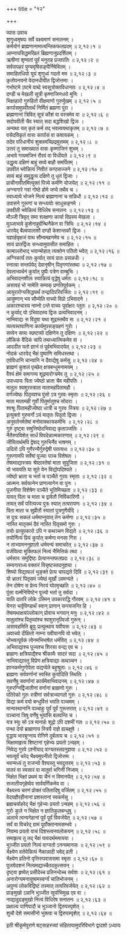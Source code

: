 +++
title = "१२"

+++

व्यास उवाच  
शृणुध्वमृषयः सर्वे वक्ष्यमाणं सनातनम् ।  
कर्मयोगं ब्राह्मणानामात्यन्तिकफलप्रदम् ॥ २,१२।१ ॥  
आम्नायसिद्धमखिलं ब्रिह्मणानुप्रदर्शितम् ।  
ऋषीणां शृण्वतां पूर्वं मनुराह प्रजापतिः ॥ २,१२।२ ॥  
सर्वपापहरं पुण्यमृषिसङ्घैर्निषेवितम् ।  
समाहितधियो यूयं शृणुध्वं गदतो मम ॥ २,१२।३ ॥  
कृतोपनयनो वेदानधीयीत द्विजोत्तमाः ।  
गर्भाष्टमे ऽष्टमे वाब्दे स्वसूत्रोक्तविधानतः ॥ २,१२।४ ॥  
दण्डी च मेखली सूत्री कृष्णाजिनधरो मुनिः ।  
भिक्षाहारो गुरुहितो वीक्षमाणो गुरुर्मुखम् ॥ २,१२।५ ॥  
कार्पासमुपवीतार्थं निर्मितं ब्रह्मणा पुरा ।  
ब्राह्मणानां त्रिवित् सूत्रं कौशं वा वस्त्रमेव वा ॥ २,१२।६ ॥  
सदोपवीती चैव स्यात् सदा बद्धशिखो द्विजः ।  
अन्यथा यत् कृतं कर्म तद् भवत्ययथाकृतम् ॥ २,१२।७ ॥  
वसेदविकृतं वासः कार्पासं वा कषायकम् ।  
तदेव परिधानीयं शुक्लमच्छिद्रमुत्तमम् ॥ २,१२।८ ॥  
उत्तरं तु समाख्यातं वासः कृष्णाजिनं शुभम् ।  
अभावे गव्यमजिनं रौरवं वा विधीयते ॥ २,१२।९ ॥  
उद्धृत्य दक्षिणं बाहुं सव्ये बाहौ समर्पितम् ।  
उपवीतं भवेन्नित्यं निवीतं कण्ठसज्जने ॥ २,१२।१० ॥  
सव्यं बाहुं समुद्धृत्य दक्षिणे तु धृतं द्विजाः ।  
प्राचीनावीतमित्युक्तं पित्र्ये कर्मणि योजयेत् ॥ २,१२।११ ॥  
अग्न्यगारे गवां गोष्ठे होमे जप्ये तथैव च ।  
स्वाध्याये भोजने नित्यं ब्राह्मणानां च सन्निधौ ॥ २,१२।१२ ॥  
उपासने गुरूणां च सन्ध्ययोः साधुसङ्गमे ।  
उपवीती भवेन्नित्यं विधिरेष सनातनः ॥ २,१२।१३ ॥  
मौञ्जी त्रिवृत् समा श्लक्षणा कार्या विप्रस्य मेखला ।  
मुञ्जाभावे कुशेनाहुर्ग्रन्थिनैकेन वा त्रिभिः ॥ २,१२।१४ ॥  
धारयेद् बैल्वपालाशौ दण्डौ केशान्तकौ द्विजः ।  
यज्ञार्हवृक्षजं वाथ सौम्यमव्रणमेव च ॥ २,१२।१५ ॥  
सायं प्रातर्द्विजः सन्ध्यामुपासीत समाहितः ।  
कामाल्लोभाद् भयान्मोहात् त्यक्तेन पतितो भवेत् ॥ २,१२।१६ ॥  
अग्निकार्यं ततः कुर्यात् सायं प्रातः प्रसन्नधीः ।  
स्नात्वा सन्तर्पयेद् देवानृषीन् पितृगणांस्तथा ॥ २,१२।१७ ॥  
देवताभ्यर्चनं कुर्यात् पुष्पैः पत्रेण वाम्बुभिः ।  
अभिवादनशीलः स्यान्नित्यं वृद्धेषु धर्मतः ॥ २,१२।१८ ॥  
असावहं भो नामेति सम्यक् प्रणतिपूर्वकम् ।  
आयुरारोग्यसिद्ध्यर्थं तन्द्रादिपरिवर्जितः ॥ २,१२।१९ ॥  
आयुष्णान् भव सौम्येति वाच्यो विप्रो ऽभिवादने ।  
अकारश्चास्य नाम्नो ऽन्ते वाच्यः पूर्वाक्षरः प्लुतः ॥ २,१२।२० ॥  
न कुर्याद् यो ऽभिवादस्य द्विजः प्रत्यभिवादनम् ।  
नाभिवाद्यः स विदुषा यथा शूद्रस्तथैव सः ॥ २,१२।२१ ॥  
व्यत्यस्तपाणिना कार्यमुपसङ्ग्रहणं गुरोः ।  
सव्येन सव्यः स्प्रष्टव्यो दक्षिणेन तु दक्षिणः ॥ २,१२।२२ ॥  
लौकिकं वैदिकं चापि तथाध्यात्मिकमेव वा ।  
आददीत यतो ज्ञानं तं पूर्वमभिवादयेत् ॥ २,१२।२३ ॥  
नोदकं धारयेद् भैक्षं पुष्पाणि समिधस्तथा ।  
एवंविधानि चान्यानि न दैवाद्येषु कर्मसु ॥ २,१२।२४ ॥  
ब्राह्मणं कुशलं पृच्छेत् क्षत्रबन्धुमनामयम् ।  
वैश्यं क्षेमं समागम्य शूद्रमारोग्यमेव तु ॥ २,१२।२५ ॥  
उपाध्यायः पिता ज्येष्ठो भ्राता चैव महीपतिः ।  
मातुलः श्वशुरस्त्राता मातामहपितामहौ ।  
वर्णज्येष्ठः पितृव्यश्च पुंसो ऽत्र गुरवः स्मृताः ॥ २,१२।२६ ॥  
माता मातामही गुर्वो पितुर्मातुश्च सोदराः ।  
श्वश्रूः पितामहीज्येष्ठा धात्री च गुरवः स्त्रियः ॥ २,१२।२७ ॥  
इत्युक्तो गुरुवर्गो ऽयं मातृतः पितृतो द्विजाः ।  
अनुवर्तनमेतेषां मनोवाक्कायकर्मभिः ॥ २,१२।२८ ॥  
गुरुं दृष्ट्वा समुत्तिष्ठेदभिवाद्य कृताञ्जलिः ।  
नैतैरुपविशेत् सार्धं विवदेन्नात्मकारणात् ॥ २,१२।२९ ॥  
जीवितार्थमपि द्वेषाद् गुरुभिर्नैव भाषणम् ।  
उदितो ऽपि गुणैरन्यैर्गुरुद्वेषी पतत्यधः ॥ २,१२।३० ॥  
गुरूणामपि सर्वेषां पूज्याः पञ्च विशेषतः ।  
तेषामाद्यास्त्रयः श्रेष्ठास्तेषां माता सुपूजिता ॥ २,१२।३१ ॥  
यो भावयति या सूते येन विद्योपदिश्यते ।  
ज्येष्ठो भ्राता च भर्ता च पञ्चैते गुरवः स्मृताः ॥ २,१२।३२ ॥  
आत्मनः सर्वयत्नेन प्राणत्यागेन वा पुनः ।  
पूजनीया विशेषेण पञ्चैते भूतिमिच्छता ॥ २,१२।३३ ॥  
यावत् पिता च माता च द्वावेतौ निर्विकारिणौ ।  
तावत् सर्वं परित्यज्य पुत्रः स्यात् तत्परायणः ॥ २,१२।३४ ॥  
पिता माता च सुप्रीतौ स्यातां पुत्रगुणैर्यदि ।  
स पुत्रः सकलं धर्ममाप्नुयात् तेन कर्मणा ॥ २,१२।३५ ॥  
नास्ति मातृसमं दैवं नास्ति पितृसमो गुरुः ।  
तयोः प्रत्युपकारो ऽपि न कथञ्चन विद्यते ॥ २,१२।३६ ॥  
तयोर्नित्यं प्रियं कुर्यात् कर्मणा मनसा गिरा ।  
न ताभ्यामननुज्ञातो धर्ममन्यं समाचरेत् ॥ २,१२।३७ ॥  
वर्जयित्वा मुक्तिफलं नित्यं नैमित्तिकं तथा ।  
धर्मसारः समुद्दिष्टः प्रेत्यानन्तफलप्रदः ॥ २,१२।३८ ॥  
सम्यगाराध्य वक्तारं विसृष्टस्तदनुज्ञया ।  
शिष्यो विद्याफलं भुङ्क्ते प्रेत्य चापद्यते दिवि ॥ २,१२।३९ ॥  
यो भ्रातरं पितृसमं ज्येष्ठं मूर्खो ऽवमन्यते ।  
तेन दोषेण स प्रेत्य निरयं घोरमृच्छति ॥ २,१२।४० ॥  
पुंसा वर्त्मनिविष्टेन पूज्यो भर्ता तु सर्वदा ।  
याति दातरि लोके ऽस्मिन् उपकाराद्धि गौरवम् ॥ २,१२।४१ ॥  
येनरा भर्तृपिण्डार्थं स्वान् प्राणान् सन्त्यजन्ति हि ।  
तेषामथाक्षयांल्लोकान् प्रोवाच भगवान् मनुः ॥ २,१२।४२ ॥  
मातुलांश्च पितृव्यांश्च श्वशुरानृत्विजो गुरून् ।  
असावहमिति ब्रूयुः प्रत्युत्थाय यवीयसः ॥ २,१२।४३ ॥  
अवाच्यो दीक्षितो नाम्ना यवीयानपि यो भवेत् ।  
भोभवत्पूर्वकं त्वेनमभिभाषेत धर्मवित् ॥ २,१२।४४ ॥  
अभिवाद्याश्च पूज्यश्च शिरसा वन्द्य एव च ।  
ब्राह्मणः क्षत्रियाद्यैश्च श्रीकामैः सादरं सदा ॥ २,१२।४५ ॥  
नाभिवाद्यास्तु विप्रेण क्षत्रियाद्याः कथञ्चन ।  
ज्ञानकर्मगुणोपेता यद्यप्येते बहुश्रुताः ॥ २,१२।४६ ॥  
ब्राह्मणः सर्ववर्णानां स्वस्ति कुर्यादिति स्थितिः ।  
सवर्णेषु सवर्णानां कार्यमेवाभिवादनम् ॥ २,१२।४७ ॥  
गुरुरग्निर्द्विजातीनां वर्णानां ब्राह्मणो गुरुः ।  
पतिरेको गुरुः स्त्रीणां सर्वत्राभ्यागतो गुरुः ॥ २,१२।४८ ॥  
विद्या कर्म वयो बन्धुर्वित्तं भवति पञ्चमम् ।  
मान्यस्थानानि पञ्चाहुः पूर्वं पूर्वं गुरूत्तरात् ॥ २,१२।४९ ॥  
पञ्चानां त्रिषु वर्णेषु भूयांसि बलवन्ति च ।  
यत्र स्युः सो ऽत्र मानार्हः शूद्रो ऽपि दशमीं गतः ॥ २,१२।५० ॥  
पन्था देयो ब्राह्मणाय स्त्रियै राज्ञे ह्यचक्षुषे ।  
वृद्धाय भारबुग्नाय रोगिणे दुर्बलाय च ॥ २,१२।५१ ॥  
भिक्षामाहृत्य शिष्टानां गृहेभ्यः प्रयतो ऽन्वहम् ।  
निवेद्य गुरवे ऽश्नीयाद् वाग्यतस्तदनुज्ञया ॥ २,१२।५२ ॥  
भवत्पूर्वं चरेद् भैक्ष्यमुपनीतो द्विजोत्तमः ।  
भवन्मध्यं तु राजन्यो वैश्यस्तु भवदुत्तरम् ॥ २,१२।५३ ॥  
मातरं वा स्वसारं वा मातुर्वा भगिनीं निजाम् ।  
भिक्षेत भिक्षां प्रथमं या चैनं न विमानयेत् ॥ २,१२।५४ ॥  
सजातीयगृहेष्वेव सार्ववर्णिकमेव वा ।  
भैक्ष्यस्य चरणं प्रोक्तं पतितादिषु वर्जितम् ॥ २,१२।५५ ॥  
वेदयज्ञैरहीनानां प्रशस्तानां स्वकर्मसु ।  
ब्रह्मचर्याहरेद् भैक्षं गृहेभ्यः प्रयतो ऽन्वहम् ॥ २,१२।५६ ॥  
गुरोः कुले न भिक्षेत न ज्ञातिकुलबन्धुषु ।  
अलाभे त्वन्यगेहानां पूर्वं पूर्वं विवर्जयेत् ॥ २,१२।५७ ॥  
सर्वं वा विचरेद् ग्रामं पूर्वोक्तानामसम्भवे ।  
नियम्य प्रयतो वाचं दिशस्त्वनवलोकयन् ॥ २,१२।५८ ॥  
समाहृत्य तु तद् भैक्षं यावदर्थममायया ।  
भुञ्जीत प्रयतो नित्यं वाग्यतो ऽनन्यमानसः ॥ २,१२।५९ ॥  
भैक्ष्येण वर्तयेन्नित्यं नैकान्नादी भवेद् व्रती ।  
भैक्ष्येण व्रतिनो वृत्तिरुपवाससमा स्मृता ॥ २,१२।६० ॥  
पूजयेदशनं नित्यमद्याच्चैतदकुत्सयन् ।  
दृष्ट्वा हृष्येत् प्रसीदेच्च प्रतिनन्देच्च सर्वशः ॥ २,१२।६१ ॥  
अनारोग्यमनायुष्यमस्वर्ग्यं चातिभोजनम् ।  
अपुण्यं लोकविद्विष्टं तस्मात् तत्परिवर्जयेत् ॥ २,१२।६२ ॥  
प्राङ्मुखो ऽन्नानि भुञ्जीत सूर्याभिमुख एव वा ।  
नाद्यादुदङ्मुखो नित्यं विधिरेष सनातनः ॥ २,१२।६३ ॥  
प्रक्षाल्य पाणिपादौ च भुञ्जानो द्विरुपस्पृशेत् ।  
शुचौ देशे समासीनो भुक्त्वा च द्विरुपस्पृशेत् ॥ २,१२।६४ ॥  
    
इती श्रीकूर्मपुराणे षट्साहस्त्र्यां संहितायामुपरिविभागे द्वादशो ऽध्यायः
